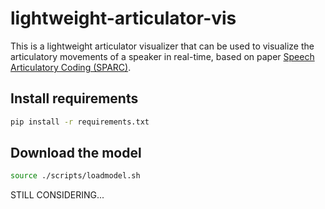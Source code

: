 # lightweight-articulator-vis

This is a lightweight articulator visualizer that can be used to visualize the articulatory movements of a speaker in real-time, based on paper [Speech Articulatory Coding (SPARC)](https://github.com/Berkeley-Speech-Group/Speech-Articulatory-Coding).

## Install requirements
```bash
pip install -r requirements.txt
```

## Download the model
```bash
source ./scripts/loadmodel.sh
```

STILL CONSIDERING...